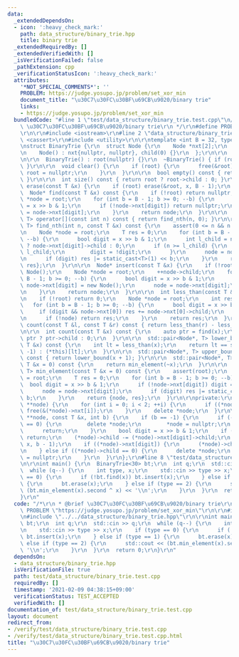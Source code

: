 ```yaml
---
data:
  _extendedDependsOn:
  - icon: ':heavy_check_mark:'
    path: data_structure/binary_trie.hpp
    title: binary trie
  _extendedRequiredBy: []
  _extendedVerifiedWith: []
  _isVerificationFailed: false
  _pathExtension: cpp
  _verificationStatusIcon: ':heavy_check_mark:'
  attributes:
    '*NOT_SPECIAL_COMMENTS*': ''
    PROBLEM: https://judge.yosupo.jp/problem/set_xor_min
    document_title: "\u30C7\u30FC\u30BF\u69CB\u9020/binary trie"
    links:
    - https://judge.yosupo.jp/problem/set_xor_min
  bundledCode: "#line 1 \"test/data_structure/binary_trie.test.cpp\"\n/*\r\n * @brief\
    \ \u30C7\u30FC\u30BF\u69CB\u9020/binary trie\r\n */\r\n#define PROBLEM \"https://judge.yosupo.jp/problem/set_xor_min\"\
    \r\n\r\n#include <iostream>\r\n#line 2 \"data_structure/binary_trie.hpp\"\n#include\
    \ <cassert>\r\n#include <utility>\r\n\r\ntemplate <int B = 32, typename T = int>\r\
    \nstruct BinaryTrie {\r\n  struct Node {\r\n    Node *nxt[2];\r\n    int child;\r\
    \n    Node() : nxt{nullptr, nullptr}, child(0) {}\r\n  };\r\n\r\n  Node *root;\r\
    \n\r\n  BinaryTrie() : root(nullptr) {}\r\n  ~BinaryTrie() { if (root) free(&root);\
    \ }\r\n\r\n  void clear() {\r\n    if (root) {\r\n      free(&root);\r\n     \
    \ root = nullptr;\r\n    }\r\n  }\r\n\r\n  bool empty() const { return !root;\
    \ }\r\n\r\n  int size() const { return root ? root->child : 0; }\r\n\r\n  void\
    \ erase(const T &x) {\r\n    if (root) erase(&root, x, B - 1);\r\n  }\r\n\r\n\
    \  Node* find(const T &x) const {\r\n    if (!root) return nullptr;\r\n    Node\
    \ *node = root;\r\n    for (int b = B - 1; b >= 0; --b) {\r\n      bool digit\
    \ = x >> b & 1;\r\n      if (!node->nxt[digit]) return nullptr;\r\n      node\
    \ = node->nxt[digit];\r\n    }\r\n    return node;\r\n  }\r\n\r\n  std::pair<Node*,\
    \ T> operator[](const int n) const { return find_nth(n, 0); }\r\n\r\n  std::pair<Node*,\
    \ T> find_nth(int n, const T &x) const {\r\n    assert(0 <= n && n < size());\r\
    \n    Node *node = root;\r\n    T res = 0;\r\n    for (int b = B - 1; b >= 0;\
    \ --b) {\r\n      bool digit = x >> b & 1;\r\n      int l_child = node->nxt[digit]\
    \ ? node->nxt[digit]->child : 0;\r\n      if (n >= l_child) {\r\n        n -=\
    \ l_child;\r\n        digit = !digit;\r\n      }\r\n      node = node->nxt[digit];\r\
    \n      if (digit) res |= static_cast<T>(1) << b;\r\n    }\r\n    return {node,\
    \ res};\r\n  }\r\n\r\n  Node* insert(const T &x) {\r\n    if (!root) root = new\
    \ Node();\r\n    Node *node = root;\r\n    ++node->child;\r\n    for (int b =\
    \ B - 1; b >= 0; --b) {\r\n      bool digit = x >> b & 1;\r\n      if (!node->nxt[digit])\
    \ node->nxt[digit] = new Node();\r\n      node = node->nxt[digit];\r\n      ++node->child;\r\
    \n    }\r\n    return node;\r\n  }\r\n\r\n  int less_than(const T &x) const {\r\
    \n    if (!root) return 0;\r\n    Node *node = root;\r\n    int res = 0;\r\n \
    \   for (int b = B - 1; b >= 0; --b) {\r\n      bool digit = x >> b & 1;\r\n \
    \     if (digit && node->nxt[0]) res += node->nxt[0]->child;\r\n      node = node->nxt[digit];\r\
    \n      if (!node) return res;\r\n    }\r\n    return res;\r\n  }\r\n\r\n  int\
    \ count(const T &l, const T &r) const { return less_than(r) - less_than(l); }\r\
    \n\r\n  int count(const T &x) const {\r\n    auto ptr = find(x);\r\n    return\
    \ ptr ? ptr->child : 0;\r\n  }\r\n\r\n  std::pair<Node*, T> lower_bound(const\
    \ T &x) const {\r\n    int lt = less_than(x);\r\n    return lt == size() ? std::make_pair(static_cast<Node*>(nullptr),\
    \ -1) : (*this)[lt];\r\n  }\r\n\r\n  std::pair<Node*, T> upper_bound(const T &x)\
    \ const { return lower_bound(x + 1); }\r\n\r\n  std::pair<Node*, T> max_element(const\
    \ T &x = 0) const {\r\n    return min_element(~x);\r\n  }\r\n\r\n  std::pair<Node*,\
    \ T> min_element(const T &x = 0) const {\r\n    assert(root);\r\n    Node *node\
    \ = root;\r\n    T res = 0;\r\n    for (int b = B - 1; b >= 0; --b) {\r\n    \
    \  bool digit = x >> b & 1;\r\n      if (!node->nxt[digit]) digit = !digit;\r\n\
    \      node = node->nxt[digit];\r\n      if (digit) res |= static_cast<T>(1) <<\
    \ b;\r\n    }\r\n    return {node, res};\r\n  }\r\n\r\nprivate:\r\n  void free(Node\
    \ **node) {\r\n    for (int i = 0; i < 2; ++i) {\r\n      if ((*node)->nxt[i])\
    \ free(&(*node)->nxt[i]);\r\n    }\r\n    delete *node;\r\n  }\r\n\r\n  void erase(Node\
    \ **node, const T &x, int b) {\r\n    if (b == -1) {\r\n      if (--(*node)->child\
    \ == 0) {\r\n        delete *node;\r\n        *node = nullptr;\r\n      }\r\n\
    \      return;\r\n    }\r\n    bool digit = x >> b & 1;\r\n    if (!(*node)->nxt[digit])\
    \ return;\r\n    (*node)->child -= (*node)->nxt[digit]->child;\r\n    erase(&(*node)->nxt[digit],\
    \ x, b - 1);\r\n    if ((*node)->nxt[digit]) {\r\n      (*node)->child += (*node)->nxt[digit]->child;\r\
    \n    } else if ((*node)->child == 0) {\r\n      delete *node;\r\n      *node\
    \ = nullptr;\r\n    }\r\n  }\r\n};\r\n#line 8 \"test/data_structure/binary_trie.test.cpp\"\
    \n\r\nint main() {\r\n  BinaryTrie<30> bt;\r\n  int q;\r\n  std::cin >> q;\r\n\
    \  while (q--) {\r\n    int type, x;\r\n    std::cin >> type >> x;\r\n    if (type\
    \ == 0) {\r\n      if (!bt.find(x)) bt.insert(x);\r\n    } else if (type == 1)\
    \ {\r\n      bt.erase(x);\r\n    } else if (type == 2) {\r\n      std::cout <<\
    \ (bt.min_element(x).second ^ x) << '\\n';\r\n    }\r\n  }\r\n  return 0;\r\n\
    }\r\n"
  code: "/*\r\n * @brief \u30C7\u30FC\u30BF\u69CB\u9020/binary trie\r\n */\r\n#define\
    \ PROBLEM \"https://judge.yosupo.jp/problem/set_xor_min\"\r\n\r\n#include <iostream>\r\
    \n#include \"../../data_structure/binary_trie.hpp\"\r\n\r\nint main() {\r\n  BinaryTrie<30>\
    \ bt;\r\n  int q;\r\n  std::cin >> q;\r\n  while (q--) {\r\n    int type, x;\r\
    \n    std::cin >> type >> x;\r\n    if (type == 0) {\r\n      if (!bt.find(x))\
    \ bt.insert(x);\r\n    } else if (type == 1) {\r\n      bt.erase(x);\r\n    }\
    \ else if (type == 2) {\r\n      std::cout << (bt.min_element(x).second ^ x) <<\
    \ '\\n';\r\n    }\r\n  }\r\n  return 0;\r\n}\r\n"
  dependsOn:
  - data_structure/binary_trie.hpp
  isVerificationFile: true
  path: test/data_structure/binary_trie.test.cpp
  requiredBy: []
  timestamp: '2021-02-09 04:38:15+09:00'
  verificationStatus: TEST_ACCEPTED
  verifiedWith: []
documentation_of: test/data_structure/binary_trie.test.cpp
layout: document
redirect_from:
- /verify/test/data_structure/binary_trie.test.cpp
- /verify/test/data_structure/binary_trie.test.cpp.html
title: "\u30C7\u30FC\u30BF\u69CB\u9020/binary trie"
---
```

